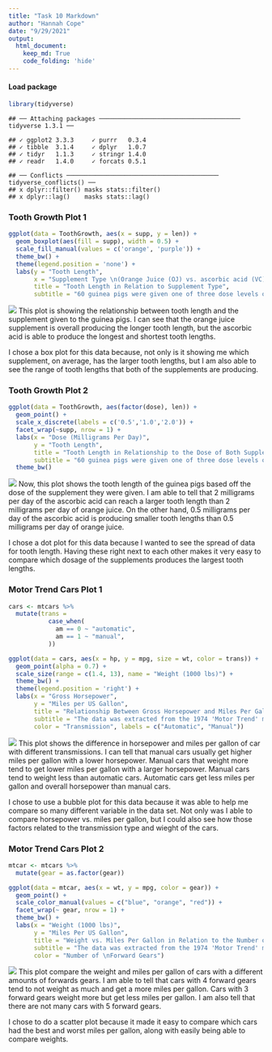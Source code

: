 ```yaml
---
title: "Task 10 Markdown"
author: "Hannah Cope"
date: "9/29/2021"
output: 
  html_document:
    keep_md: True
    code_folding: 'hide'
---
```


#### Load package

```r
library(tidyverse)
```

```
## ── Attaching packages ─────────────────────────────────────── tidyverse 1.3.1 ──
```

```
## ✓ ggplot2 3.3.3     ✓ purrr   0.3.4
## ✓ tibble  3.1.4     ✓ dplyr   1.0.7
## ✓ tidyr   1.1.3     ✓ stringr 1.4.0
## ✓ readr   1.4.0     ✓ forcats 0.5.1
```

```
## ── Conflicts ────────────────────────────────────────── tidyverse_conflicts() ──
## x dplyr::filter() masks stats::filter()
## x dplyr::lag()    masks stats::lag()
```

### Tooth Growth Plot 1

```r
ggplot(data = ToothGrowth, aes(x = supp, y = len)) +
  geom_boxplot(aes(fill = supp), width = 0.5) +
  scale_fill_manual(values = c('orange', 'purple')) +
  theme_bw() +
  theme(legend.position = 'none') +
  labs(y = "Tooth Length",
       x = "Supplement Type \n(Orange Juice (OJ) vs. ascorbic acid (VC))",
       title = "Tooth Length in Relation to Supplement Type",
       subtitle = "60 guinea pigs were given one of three dose levels of vitamin C by one of two delivery\nmethods: orange juice (OJ), or ascorbic acid (VC).")
```

![](Task10Markdown_files/figure-html/unnamed-chunk-2-1.png)<!-- -->
This plot is showing the relationship between tooth length and the supplement given to the guinea pigs. I can see that the orange juice supplement is overall producing the longer tooth length, but the ascorbic acid is able to produce the longest and shortest tooth lengths. 

I chose a box plot for this data because, not only is it showing me which supplement, on average, has the larger tooth lengths, but I am also able to see the range of tooth lengths that both of the supplements are producing. 

### Tooth Growth Plot 2

```r
ggplot(data = ToothGrowth, aes(factor(dose), len)) +
  geom_point() +
  scale_x_discrete(labels = c('0.5','1.0','2.0')) +
  facet_wrap(~supp, nrow = 1) +
  labs(x = "Dose (Milligrams Per Day)",
       y = "Tooth Length",
       title = "Tooth Length in Relationship to the Dose of Both Supplements",
       subtitle = "60 guinea pigs were given one of three dose levels of vitamin C by one of two delivery\nmethods: orange juice (OJ), or ascorbic acid (VC).") +
  theme_bw()
```

![](Task10Markdown_files/figure-html/unnamed-chunk-3-1.png)<!-- -->
Now, this plot shows the tooth length of the guinea pigs based off the dose of the supplement they were given. I am able to tell that 2 milligrams per day of the ascorbic acid can reach a larger tooth length than 2 milligrams per day of orange juice. On the other hand, 0.5 milligrams per day of the ascorbic acid is producing smaller tooth lengths than 0.5 milligrams per day of orange juice.
  
I chose a dot plot for this data because I wanted to see the spread of data for tooth length. Having these right next to each other makes it very easy to compare which dosage of the supplements produces the largest tooth lengths.
  
### Motor Trend Cars Plot 1

```r
cars <- mtcars %>%
  mutate(trans = 
           case_when(
             am == 0 ~ "automatic",
             am == 1 ~ "manual",
           ))
```


```r
ggplot(data = cars, aes(x = hp, y = mpg, size = wt, color = trans)) +
  geom_point(alpha = 0.7) +
  scale_size(range = c(1.4, 13), name = "Weight (1000 lbs)") +
  theme_bw() +
  theme(legend.position = 'right') +
  labs(x = "Gross Horsepower",
       y = "Miles per US Gallon",
       title = "Relationship Between Gross Horsepower and Miles Per Gallon \nfor Different Transmission Types",
       subtitle = "The data was extracted from the 1974 'Motor Trend' magazine",
       color = "Transmission", labels = c("Automatic", "Manual"))
```

![](Task10Markdown_files/figure-html/unnamed-chunk-5-1.png)<!-- -->
This plot shows the difference in horsepower and miles per gallon of car with different transmissions. I can tell that manual cars usually get higher miles per gallon with a lower horsepower. Manual cars that weight more tend to get lower miles per gallon with a larger horsepower. Manual cars tend to weight less than automatic cars. Automatic cars get less miles per gallon and overall horsepower than manual cars.

I chose to use a bubble plot for this data because it was able to help me compare so many different variable in the data set. Not only was I able to compare horsepower vs. miles per gallon, but I could also see how those factors related to the transmission type and wieght of the cars.

### Motor Trend Cars Plot 2

```r
mtcar <- mtcars %>%
  mutate(gear = as.factor(gear))
```


```r
ggplot(data = mtcar, aes(x = wt, y = mpg, color = gear)) +
  geom_point() +
  scale_color_manual(values = c("blue", "orange", "red")) +
  facet_wrap(~ gear, nrow = 1) +
  theme_bw() +
  labs(x = "Weight (1000 lbs)",
       y = "Miles Per US Gallon",
       title = "Weight vs. Miles Per Gallon in Relation to the Number of Forward Gears",
       subtitle = "The data was extracted from the 1974 'Motor Trend' magazine",
       color = "Number of \nForward Gears")
```

![](Task10Markdown_files/figure-html/unnamed-chunk-7-1.png)<!-- -->
This plot compare the weight and miles per gallon of cars with a different amounts of forwards gears. I am able to tell that cars with 4 forward gears tend to not weight as much and get a more miles per gallon. Cars with 3 forward gears weight more but get less miles per gallon. I am also tell that there are not many cars with 5 forward gears.

I chose to do a scatter plot because it made it easy to compare which cars had the best and worst miles per gallon, along with easily being able to compare weights.
